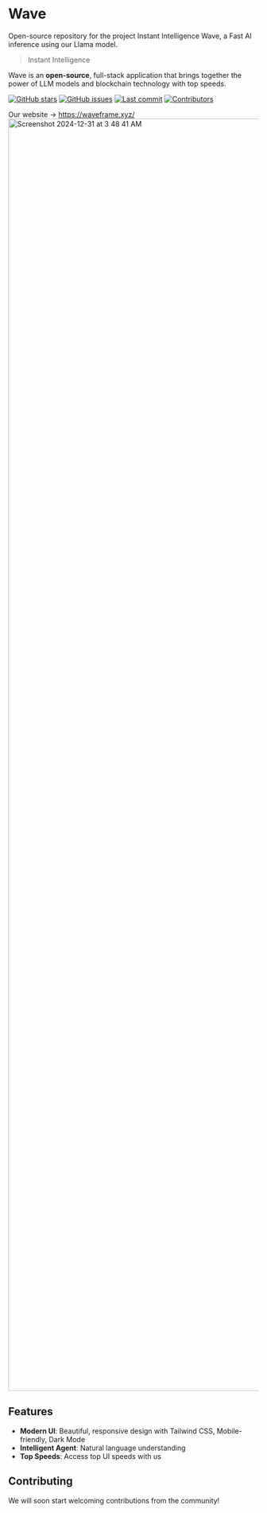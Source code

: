 # Wave
Open-source repository for the project Instant Intelligence Wave, a Fast AI inference using our Llama model.

> Instant Intelligence

Wave is an **open-source**, full-stack application that brings together the power of LLM models and blockchain technology with top speeds.

[![GitHub stars](https://img.shields.io/github/stars/waveframes/Wave?style=flat-square)](https://github.com/waveframes/Wave/stargazers)
[![GitHub issues](https://img.shields.io/github/issues/waveframes/Wave?style=flat-square)](https://github.com/waveframes/Wave/issues)
[![Last commit](https://img.shields.io/github/last-commit/waveframes/Wave?style=flat-square)](https://github.com/waveframes/Wave/commits/main)
[![Contributors](https://img.shields.io/github/contributors/waveframes/Wave?style=flat-square)](https://github.com/waveframes/Wave/graphs/contributors)

Our website -> https://waveframe.xyz/
<img width="2559" alt="Screenshot 2024-12-31 at 3 48 41 AM" src="https://github.com/user-attachments/assets/10d2bac3-72b2-4317-98db-5ddb2a03e548" />


## Features

- **Modern UI**: Beautiful, responsive design with Tailwind CSS, Mobile-friendly, Dark Mode
- **Intelligent Agent**: Natural language understanding
- **Top Speeds**: Access top UI speeds with us

## Contributing

We will soon start welcoming contributions from the community!
